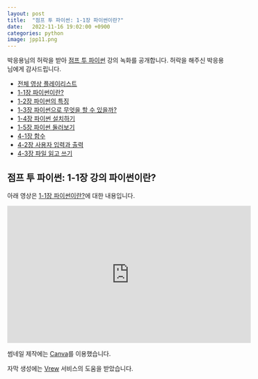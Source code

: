 ```yaml
---
layout: post
title:  "점프 투 파이썬: 1-1장 파이썬이란?"
date:   2022-11-16 19:02:00 +0900
categories: python
image: jpp11.png
---
```


박응용님의 허락을 받아 [점프 투 파이썬](https://wikidocs.net/book/1) 강의 녹화를 공개합니다.
허락을 해주신 박응용님에게 감사드립니다.

* [전체 영상 플레이리스트](https://www.youtube.com/playlist?list=PL_fI-_lNaZ3h-6BGbyK6E7ucc3CXJa6Ql)
* [1-1장 파이썬이란?](https://dalinaum.github.io/python/2022/11/16/jump-to-pyhon-11.html)
* [1-2장 파이썬의 특징](https://dalinaum.github.io/python/2022/11/16/jump-to-pyhon-12.html)
* [1-3장 파이썬으로 무엇을 할 수 있을까?](https://dalinaum.github.io/python/2022/11/16/jump-to-pyhon-13.html)
* [1-4장 파이썬 설치하기](https://dalinaum.github.io/python/2022/11/16/jump-to-pyhon-14.html)
* [1-5장 파이썬 둘러보기](https://dalinaum.github.io/python/2022/11/17/jump-to-pyhon-15.html)
* [4-1장 함수](https://dalinaum.github.io/python/2022/11/09/jump-to-pyhon-41.html)
* [4-2장 사용자 입력과 출력](https://dalinaum.github.io/python/2022/11/11/jump-to-pyhon-42.html)
* [4-3장 파일 읽고 쓰기](https://dalinaum.github.io/python/2022/11/12/jump-to-pyhon-43.html)

## 점프 투 파이썬: 1-1장 강의 파이썬이란?

아래 영상은 [1-1장 파이썬이란?](https://wikidocs.net/4307)에 대한 내용입니다.

<iframe width="560" height="315" src="https://www.youtube.com/embed/6MjXHIYZWRE" title="YouTube video player" frameborder="0" allow="accelerometer; autoplay; clipboard-write; encrypted-media; gyroscope; picture-in-picture" allowfullscreen></iframe>

썸네일 제작에는 [Canva](https://www.canva.com/)를 이용했습니다.

자막 생성에는 [Vrew](https://vrew.voyagerx.com/ko/) 서비스의 도움을 받았습니다.
